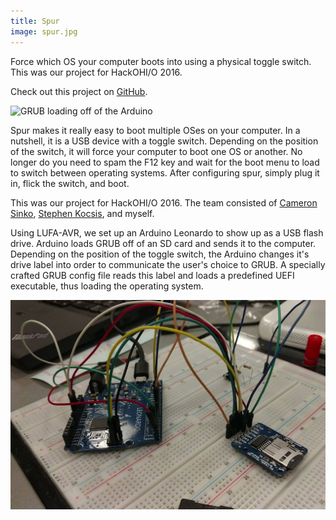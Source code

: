 ```yaml
---
title: Spur
image: spur.jpg
---
```


Force which OS your computer boots into using a physical toggle switch. This was our project for HackOHI/O 2016.

Check out this project on [GitHub](https://github.com/codeThatThinks/spur).

![GRUB loading off of the Arduino](/img/content/spur/grub-loading.gif)

Spur makes it really easy to boot multiple OSes on your computer. In a nutshell, it is a USB device with a toggle switch. Depending on the position of the switch, it will force your computer to boot one OS or another. No longer do you need to spam the F12 key and wait for the boot menu to load to switch between operating systems. After configuring spur, simply plug it in, flick the switch, and boot.

This was our project for HackOHI/O 2016. The team consisted of [Cameron Sinko](https://github.com/csinko), [Stephen Kocsis](https://www.youtube.com/channel/UCnDsOMp6A68Iyxq26EJ0yPQ), and myself.

Using LUFA-AVR, we set up an Arduino Leonardo to show up as a USB flash drive. Arduino loads GRUB off of an SD card and sends it to the computer. Depending on the position of the toggle switch, the Arduino changes it's drive label into order to communicate the user's choice to GRUB. A specially crafted GRUB config file reads this label and loads a predefined UEFI executable, thus loading the operating system.

![The Arduino and SD card reader on a breadboard](/img/content/spur/breadboard.jpg)
